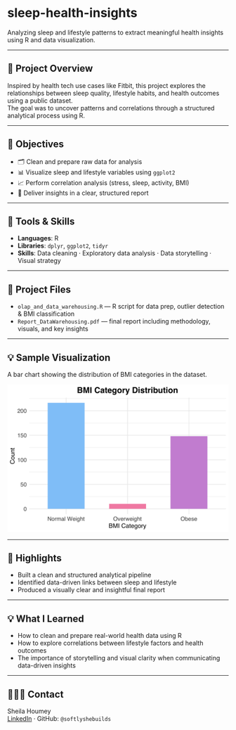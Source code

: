 # sleep-health-insights

Analyzing sleep and lifestyle patterns to extract meaningful health insights using R and data visualization.

---

## 📌 Project Overview

Inspired by health tech use cases like Fitbit, this project explores the relationships between sleep quality, lifestyle habits, and health outcomes using a public dataset.  
The goal was to uncover patterns and correlations through a structured analytical process using R.

---

## 📌 Objectives

- 🗂️ Clean and prepare raw data for analysis  
- 📊 Visualize sleep and lifestyle variables using `ggplot2`  
- 📈 Perform correlation analysis (stress, sleep, activity, BMI)  
- 📝 Deliver insights in a clear, structured report

---

## 📌 Tools & Skills

- **Languages**: R  
- **Libraries**: `dplyr`, `ggplot2`, `tidyr`  
- **Skills**: Data cleaning · Exploratory data analysis · Data storytelling · Visual strategy

---

## 📂 Project Files

- `olap_and_data_warehousing.R` — R script for data prep, outlier detection & BMI classification  
- `Report_DataWarehousing.pdf` — final report including methodology, visuals, and key insights

---

## 💡 Sample Visualization

A bar chart showing the distribution of BMI categories in the dataset.

![BMI Category Distribution](visuals/bmi_distribution.png)

---

## 🌟 Highlights

- Built a clean and structured analytical pipeline  
- Identified data-driven links between sleep and lifestyle  
- Produced a visually clear and insightful final report

---

## 💡 What I Learned

- How to clean and prepare real-world health data using R  
- How to explore correlations between lifestyle factors and health outcomes  
- The importance of storytelling and visual clarity when communicating data-driven insights

---

## 👩🏽‍💻 Contact

Sheila Houmey  
[LinkedIn](https://linkedin.com/in/sheila-houmey) · GitHub: `@softlyshebuilds`
